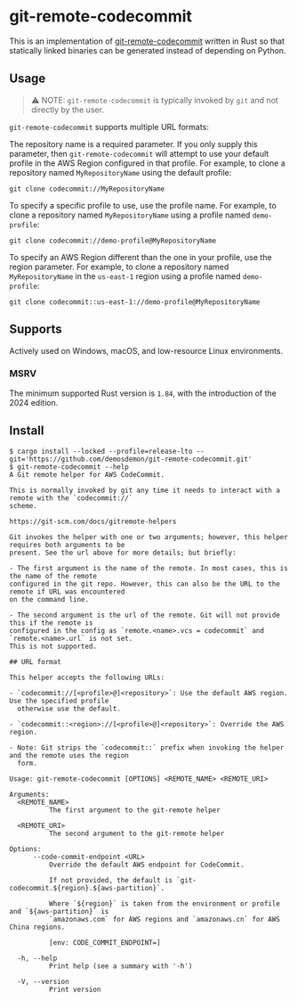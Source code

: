 # git-remote-codecommit

This is an implementation of [git-remote-codecommit](https://github.com/aws/git-remote-codecommit)
written in Rust so that statically linked binaries can be generated instead of depending
on Python.

## Usage

> ⚠️ NOTE: `git-remote-codecommit` is typically invoked by `git` and not directly by the user.

`git-remote-codecommit` supports multiple URL formats:

The repository name is a required parameter. If you only supply this parameter, then
`git-remote-codecommit` will attempt to use your default profile in the AWS Region configured in
that profile. For example, to clone a repository named `MyRepositoryName` using the default profile:

```shell
git clone codecommit://MyRepositoryName
```

To specify a specific profile to use, use the profile name. For example, to clone a repository named
`MyRepositoryName` using a profile named `demo-profile`:

```shell
git clone codecommit://demo-profile@MyRepositoryName
```

To specify an AWS Region different than the one in your profile, use the region parameter. For
example, to clone a repository named `MyRepositoryName` in the `us-east-1` region using a profile
named `demo-profile`:

```shell
git clone codecommit::us-east-1://demo-profile@MyRepositoryName
```

## Supports

Actively used on Windows, macOS, and low-resource Linux environments.

### MSRV

The minimum supported Rust version is `1.84`, with the introduction of the 2024 edition.

## Install

```console
$ cargo install --locked --profile=release-lto --git='https://github.com/demosdemon/git-remote-codecommit.git'
$ git-remote-codecommit --help
A Git remote helper for AWS CodeCommit.

This is normally invoked by git any time it needs to interact with a remote with the `codecommit://`
scheme.

https://git-scm.com/docs/gitremote-helpers

Git invokes the helper with one or two arguments; however, this helper requires both arguments to be
present. See the url above for more details; but briefly:

- The first argument is the name of the remote. In most cases, this is the name of the remote
configured in the git repo. However, this can also be the URL to the remote if URL was encountered
on the command line.

- The second argument is the url of the remote. Git will not provide this if the remote is
configured in the config as `remote.<name>.vcs = codecommit` and `remote.<name>.url` is not set.
This is not supported.

## URL format

This helper accepts the following URLs:

- `codecommit://[<profile>@]<repository>`: Use the default AWS region. Use the specified profile
  otherwise use the default.

- `codecommit::<region>://[<profile>@]<repository>`: Override the AWS region.

- Note: Git strips the `codecommit::` prefix when invoking the helper and the remote uses the region
  form.

Usage: git-remote-codecommit [OPTIONS] <REMOTE_NAME> <REMOTE_URI>

Arguments:
  <REMOTE_NAME>
          The first argument to the git-remote helper

  <REMOTE_URI>
          The second argument to the git-remote helper

Options:
      --code-commit-endpoint <URL>
          Override the default AWS endpoint for CodeCommit.

          If not provided, the default is `git-codecommit.${region}.${aws-partition}`.

          Where `${region}` is taken from the environment or profile and `${aws-partition}` is
          `amazonaws.com` for AWS regions and `amazonaws.cn` for AWS China regions.

          [env: CODE_COMMIT_ENDPOINT=]

  -h, --help
          Print help (see a summary with '-h')

  -V, --version
          Print version
```
